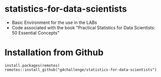 # statistics-for-data-scientists

- Basic Environment for the use in the LABs
- Code associated with the book "Practical Statistics for Data Scientists: 50 Essential Concepts"


# Installation from Github

```
install.packages(remotes)
remotes::install_github("g4challenge/statistics-for-data-scientists")
```


